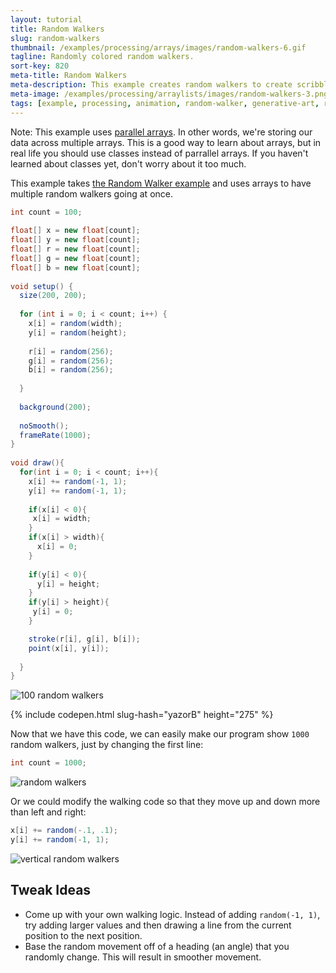 ```yaml
---
layout: tutorial
title: Random Walkers
slug: random-walkers
thumbnail: /examples/processing/arrays/images/random-walkers-6.gif
tagline: Randomly colored random walkers.
sort-key: 820
meta-title: Random Walkers
meta-description: This example creates random walkers to create scribble art!
meta-image: /examples/processing/arraylists/images/random-walkers-3.png
tags: [example, processing, animation, random-walker, generative-art, random]
---
```


Note: This example uses [parallel arrays](https://en.wikipedia.org/wiki/Parallel_array). In other words, we're storing our data across multiple arrays. This is a good way to learn about arrays, but in real life you should use classes instead of parrallel arrays. If you haven't learned about classes yet, don't worry about it too much.

This example takes [the Random Walker example](/examples/processing/animation/random-walker.html) and uses arrays to have multiple random walkers going at once.

```java
int count = 100;
 
float[] x = new float[count];
float[] y = new float[count];
float[] r = new float[count];
float[] g = new float[count];
float[] b = new float[count];
 
void setup() {
  size(200, 200);
 
  for (int i = 0; i < count; i++) {
    x[i] = random(width);
    y[i] = random(height);
   
    r[i] = random(256);
    g[i] = random(256);
    b[i] = random(256);
   
  }
 
  background(200);
  
  noSmooth();
  frameRate(1000);
}
 
void draw(){
  for(int i = 0; i < count; i++){
    x[i] += random(-1, 1);
    y[i] += random(-1, 1);
   
    if(x[i] < 0){
     x[i] = width;
    }
    if(x[i] > width){
      x[i] = 0;
    }
   
    if(y[i] < 0){
      y[i] = height;
    }
    if(y[i] > height){
     y[i] = 0;
    }

    stroke(r[i], g[i], b[i]);
    point(x[i], y[i]);
   
  }
}
```

![100 random walkers](images/random-walkers-2.gif)

{% include codepen.html slug-hash="yazorB" height="275" %}

Now that we have this code, we can easily make our program show `1000` random walkers, just by changing the first line:

```java
int count = 1000;
```

![random walkers](images/random-walkers-4.png)

Or we could modify the walking code so that they move up and down more than left and right:

```java
x[i] += random(-.1, .1);
y[i] += random(-1, 1);
```

![vertical random walkers](images/random-walkers-6.png)
    
## Tweak Ideas

- Come up with your own walking logic. Instead of adding `random(-1, 1)`, try adding larger values and then drawing a line from the current position to the next position.
- Base the random movement off of a heading (an angle) that you randomly change. This will result in smoother movement.
